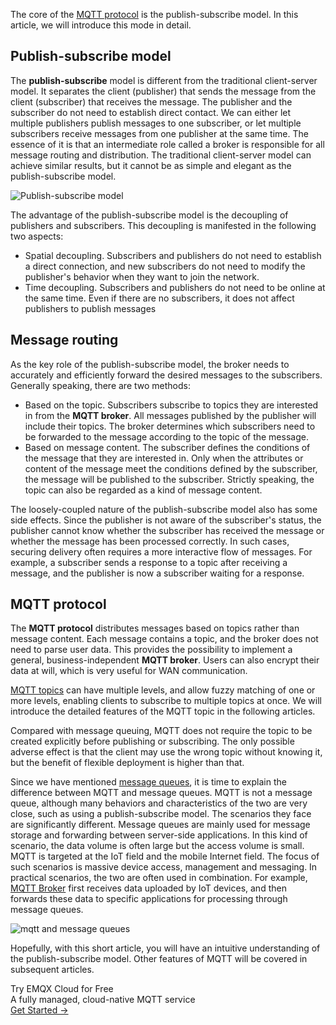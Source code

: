 The core of the [MQTT protocol](https://www.emqx.com/en/mqtt) is the publish-subscribe model. In this article, we will introduce this mode in detail.

## Publish-subscribe model

The **publish-subscribe** model is different from the traditional client-server model. It separates the client (publisher) that sends the message from the client (subscriber) that receives the message. The publisher and the subscriber do not need to establish direct contact. We can either let multiple publishers publish messages to one subscriber, or let multiple subscribers receive messages from one publisher at the same time. The essence of it is that an intermediate role called a broker is responsible for all message routing and distribution. The traditional client-server model can achieve similar results, but it cannot be as simple and elegant as the publish-subscribe model.

![Publish-subscribe model](https://assets.emqx.com/images/a6baf485733448bc9730f47bf1f41135.png)

The advantage of the publish-subscribe model is the decoupling of publishers and subscribers. This decoupling is manifested in the following two aspects:

- Spatial decoupling. Subscribers and publishers do not need to establish a direct connection, and new subscribers do not need to modify the publisher's behavior when they want to join the network.
- Time decoupling. Subscribers and publishers do not need to be online at the same time. Even if there are no subscribers, it does not affect publishers to publish messages

## Message routing

As the key role of the publish-subscribe model, the broker needs to accurately and efficiently forward the desired messages to the subscribers. Generally speaking, there are two methods:

- Based on the topic. Subscribers subscribe to topics they are interested in from the **MQTT broker**. All messages published by the publisher will include their topics. The broker determines which subscribers need to be forwarded to the message according to the topic of the message.
- Based on message content. The subscriber defines the conditions of the message that they are interested in. Only when the attributes or content of the message meet the conditions defined by the subscriber, the message will be published to the subscriber. Strictly speaking, the topic can also be regarded as a kind of message content.

The loosely-coupled nature of the publish-subscribe model also has some side effects. Since the publisher is not aware of the subscriber's status, the publisher cannot know whether the subscriber has received the message or whether the message has been processed correctly. In such cases, securing delivery often requires a more interactive flow of messages. For example, a subscriber sends a response to a topic after receiving a message, and the publisher is now a subscriber waiting for a response.

## MQTT protocol

The **MQTT protocol** distributes messages based on topics rather than message content. Each message contains a topic, and the broker does not need to parse user data. This provides the possibility to implement a general, business-independent **MQTT broker**. Users can also encrypt their data at will, which is very useful for WAN communication.

[MQTT topics](https://www.emqx.com/en/blog/advanced-features-of-mqtt-topics) can have multiple levels, and allow fuzzy matching of one or more levels, enabling clients to subscribe to multiple topics at once. We will introduce the detailed features of the MQTT topic in the following articles.

Compared with message queuing, MQTT does not require the topic to be created explicitly before publishing or subscribing. The only possible adverse effect is that the client may use the wrong topic without knowing it, but the benefit of flexible deployment is higher than that.

Since we have mentioned [message queues](https://www.emqx.com/en/blog/mqtt5-feature-inflight-window-message-queue), it is time to explain the difference between MQTT and message queues. MQTT is not a message queue, although many behaviors and characteristics of the two are very close, such as using a publish-subscribe model. The scenarios they face are significantly different. Message queues are mainly used for message storage and forwarding between server-side applications. In this kind of scenario, the data volume is often large but the access volume is small. MQTT is targeted at the IoT field and the mobile Internet field. The focus of such scenarios is massive device access, management and messaging. In practical scenarios, the two are often used in combination. For example, [MQTT Broker](https://www.emqx.com/en/products/emqx) first receives data uploaded by IoT devices, and then forwards these data to specific applications for processing through message queues.

![mqtt and message queues](https://assets.emqx.com/images/f84995ffb7314ad25b7428341ffa052e.jpg)

Hopefully, with this short article, you will have an intuitive understanding of the publish-subscribe model. Other features of MQTT will be covered in subsequent articles.


<section class="promotion">
    <div>
        Try EMQX Cloud for Free
        <div class="is-size-14 is-text-normal has-text-weight-normal">A fully managed, cloud-native MQTT service</div>
    </div>
    <a href="https://accounts.emqx.com/signup?continue=https://cloud-intl.emqx.com/console/deployments/0?oper=new" class="button is-gradient px-5">Get Started →</a>
</section>
